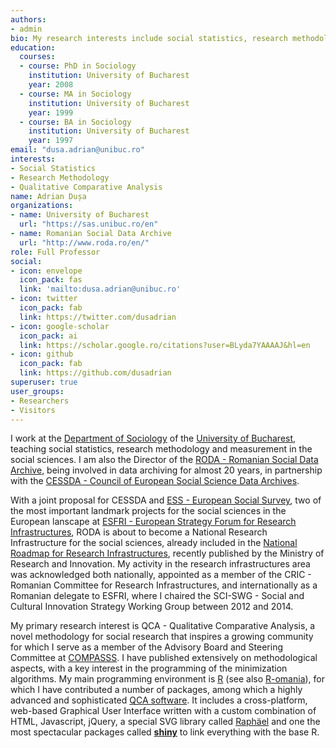 ```yaml
---
authors:
- admin
bio: My research interests include social statistics, research methodology and QCA
education:
  courses:
  - course: PhD in Sociology
    institution: University of Bucharest
    year: 2008
  - course: MA in Sociology
    institution: University of Bucharest
    year: 1999
  - course: BA in Sociology
    institution: University of Bucharest
    year: 1997
email: "dusa.adrian@unibuc.ro"
interests:
- Social Statistics
- Research Methodology
- Qualitative Comparative Analysis
name: Adrian Dușa
organizations:
- name: University of Bucharest
  url: "https://sas.unibuc.ro/en"
- name: Romanian Social Data Archive
  url: "http://www.roda.ro/en/"
role: Full Professor
social:
- icon: envelope
  icon_pack: fas
  link: 'mailto:dusa.adrian@unibuc.ro'
- icon: twitter
  icon_pack: fab
  link: https://twitter.com/dusadrian
- icon: google-scholar
  icon_pack: ai
  link: https://scholar.google.ro/citations?user=BLyda7YAAAAJ&hl=en
- icon: github
  icon_pack: fab
  link: https://github.com/dusadrian
superuser: true
user_groups:
- Researchers
- Visitors
---
```


I work at the [Department of Sociology](http://www.sas.unibuc.ro) of the [University of Bucharest](http://www.unibuc.ro), teaching social statistics, research methodology and measurement in the social sciences. I am also the Director of the [RODA - Romanian Social Data Archive](http://www.roda.ro), being involved in data archiving for almost 20 years, in partnership with the [CESSDA - Council of European Social Science Data Archives](https://www.cessda.eu).

With a joint proposal for CESSDA and [ESS - European Social Survey](http://www.europeansocialsurvey.org), two of the most important landmark projects for the social sciences in the European lanscape at [ESFRI - European Strategy Forum for Research Infrastructures](http://www.esfri.eu/), RODA is about to become a National Research Infrastructure for the social sciences, already included in the [National Roadmap for Research Infrastructures](http://www.poc.research.gov.ro/uploads/despre-oicercetare/documente-de-programare/2017/cric-raport-final-22-11-2017.pdf), recently published by the Ministry of Research and Innovation. My activity in the research infrastructures area was acknowledged both nationally, appointed as a member of the CRIC - Romanian Committee for Research Infrastructures, and internationally as a Romanian delegate to ESFRI, where I chaired the SCI-SWG - Social and Cultural Innovation Strategy Working Group between 2012 and 2014.

My primary research interest is QCA - Qualitative Comparative Analysis, a novel methodology for social research that inspires a growing community for which I serve as a member of the Advisory Board and Steering Committee at [COMPASSS](http://www.compasss.org). I have published extensively on methodological aspects, with a key interest in the programming of the minimization algorithms. My main programming environment is [R](https://www.r-project.org/) (see also [R-omania](http://www.r-project.ro/)), for which I have contributed a number of packages, among which a highly advanced and sophisticated [QCA software](https://cran.r-project.org/web/packages/QCA/index.html). It includes a cross-platform, web-based Graphical User Interface written with a custom combination of HTML, Javascript, jQuery, a special SVG library called [Raphäel](http://dmitrybaranovskiy.github.io/raphael/) and one the most spectacular packages called [**shiny**](https://cran.r-project.org/web/packages/shiny/index.html) to link everything with the base R.
